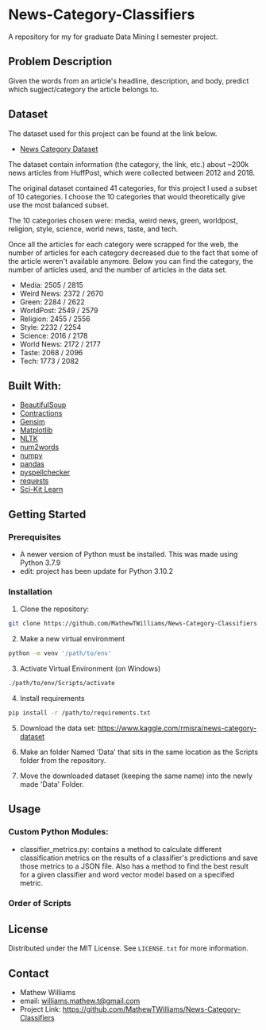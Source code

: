 # News-Category-Classifiers
A repository for my for graduate Data Mining I semester project. 

## Problem Description
Given the words from an article's headline, description, and body, predict which sugject/category the article belongs to. 

## Dataset
The dataset used for this project can be found at the link below. 

- [News Category Dataset](https://www.kaggle.com/rmisra/news-category-dataset)

The dataset contain information (the category, the link, etc.) about ~200k news articles from HuffPost, which were collected between 2012 and 2018.

The original dataset contained 41 categories, for this project I used a subset of 10 categories. I choose the 10 categories that would theoretically give use the most balanced subset. 

The 10 categories chosen were: media, weird news, green, worldpost, religion, style, science, world news, taste, and tech. 

Once all the articles for each category were scrapped for the web, the number of articles for each category decreased due to the fact that some of the article weren't available anymore. Below you can find the category, the number of articles used, and the number of articles in the data set. 

- Media: 2505 / 2815
- Weird News: 2372 / 2670
- Green: 2284 / 2622
- WorldPost: 2549 / 2579
- Religion: 2455 / 2556
- Style: 2232 / 2254
- Science: 2016 / 2178
- World News: 2172 / 2177
- Taste: 2068 / 2096
- Tech: 1773 / 2082

## Built With: 
- [BeautifulSoup](https://www.crummy.com/software/BeautifulSoup/bs4/doc/)
- [Contractions](https://github.com/kootenpv/contractions)
- [Gensim](https://radimrehurek.com/gensim/)
- [Matplotlib](https://matplotlib.org/)
- [NLTK](https://www.nltk.org/)
- [num2words](https://github.com/savoirfairelinux/num2words)
- [numpy](https://numpy.org/)
- [pandas](https://pandas.pydata.org/)
- [pyspellchecker](https://github.com/barrust/pyspellchecker)
- [requests](https://docs.python-requests.org/en/latest/)
- [Sci-Kit Learn](https://scikit-learn.org/stable/)

## Getting Started

### Prerequisites
- A newer version of Python must be installed. This was made using Python 3.7.9
- edit: project has been update for Python 3.10.2

### Installation
1. Clone the repository: 
```sh
git clone https://github.com/MathewTWilliams/News-Category-Classifiers
```
2. Make a new virtual environment
```sh
python -m venv '/path/to/env'
```
3. Activate Virtual Environment (on Windows)
```sh
./path/to/env/Scripts/activate
```

4. Install requirements
```sh
pip install -r /path/to/requirements.txt
```
5. Download the data set: https://www.kaggle.com/rmisra/news-category-dataset

6. Make an folder Named 'Data' that sits in the same location as the Scripts folder from the repository.

7. Move the downloaded dataset (keeping the same name) into the newly made 'Data' Folder.

## Usage
### Custom Python Modules: 
- classifier_metrics.py: contains a method to calculate different classification metrics on the results of a classifier's predictions and save those metrics to a JSON file. Also has a method to find the best result for a given classifier and word vector model based on a specified metric. 

### Order of Scripts

## License
Distributed under the MIT License. See ```LICENSE.txt``` for more information. 

## Contact
- Mathew Williams
- email: williams.mathew.t@gmail.com
- Project Link: https://github.com/MathewTWilliams/News-Category-Classifiers 
